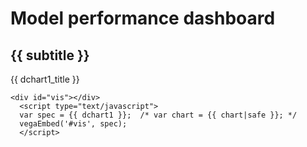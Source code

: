 <html>
<head>
  <link href="styles.css" rel="stylesheet" />
  <script src="https://cdn.jsdelivr.net/npm/vega@{{ alt.VEGA_VERSION }}"></script>
  <script src="https://cdn.jsdelivr.net/npm/vega-lite@{{ alt.VEGALITE_VERSION }}"></script>
  <script src="https://cdn.jsdelivr.net/npm/vega-embed@{{ alt.VEGAEMBED_VERSION }}"></script>
</head>

<body>
<h1>Model performance dashboard</h1>
<h2>{{ subtitle }}</h2>

<p>
{{ dchart1_title }}
</p>

	<div id="vis"></div>
      <script type="text/javascript">
      var spec = {{ dchart1 }};  /* var chart = {{ chart|safe }}; */
      vegaEmbed('#vis', spec);
      </script>
</body>
</html>